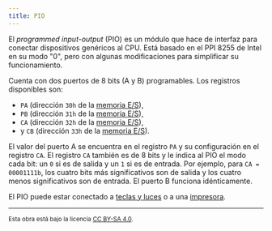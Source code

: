 ```yaml
---
title: PIO
---
```


El _programmed input-output_ (PIO) es un módulo que hace de interfaz para conectar dispositivos genéricos al CPU. Está basado en el PPI 8255 de Intel en su modo "0", pero con algunas modificaciones para simplificar su funcionamiento.

Cuenta con dos puertos de 8 bits (A y B) programables. Los registros disponibles son:

- `PA` (dirección `30h` de la [memoria E/S](/docs/io/modules/)),
- `PB` (dirección `31h` de la [memoria E/S](/docs/io/modules/)),
- `CA` (dirección `32h` de la [memoria E/S](/docs/io/modules/)),
- y `CB` (dirección `33h` de la [memoria E/S](/docs/io/modules/)).

El valor del puerto A se encuentra en el registro `PA` y su configuración en el registro `CA`. El registro `CA` también es de 8 bits y le indica al PIO el modo cada bit: un `0` si es de salida y un `1` si es de entrada. Por ejemplo, para `CA = 00001111b`, los cuatro bits más significativos son de salida y los cuatro menos significativos son de entrada. El puerto B funciona idénticamente.

El PIO puede estar conectado a [teclas y luces](/docs/io/devices/switches-and-leds/) o a una [impresora](/docs/io/devices/printer/).

---

<small>Esta obra está bajo la licencia <a target="_blank" rel="license noopener noreferrer" href="http://creativecommons.org/licenses/by-sa/4.0/">CC BY-SA 4.0</a>.</small>
